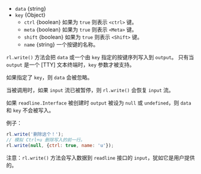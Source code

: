 <!-- YAML
added: v0.1.98
-->

* `data` {string}
* `key` {Object}
  * `ctrl` {boolean} 如果为 `true` 则表示 `<ctrl>` 键。
  * `meta` {boolean} 如果为 `true` 则表示 `<Meta>` 键。
  * `shift` {boolean} 如果为 `true` 则表示 `<Shift>` 键。
  * `name` {string} 一个按键的名称。

`rl.write()` 方法会把 `data` 或一个由 `key` 指定的按键序列写入到 `output`。
只有当 `output` 是一个 [TTY] 文本终端时，`key` 参数才被支持。

如果指定了 `key`，则 `data` 会被忽略。

当被调用时，如果 `input` 流已被暂停，则 `rl.write()` 会恢复 `input` 流。

如果 `readline.Interface` 被创建时 `output` 被设为 `null` 或 `undefined`，则 `data` 和 `key` 不会被写入。

例子：

```js
rl.write('删除这个！');
// 模拟 Ctrl+u 删除写入的前一行。
rl.write(null, {ctrl: true, name: 'u'});
```

注意：`rl.write()` 方法会写入数据到 `readline` 接口的 `input`，犹如它是用户提供的。

